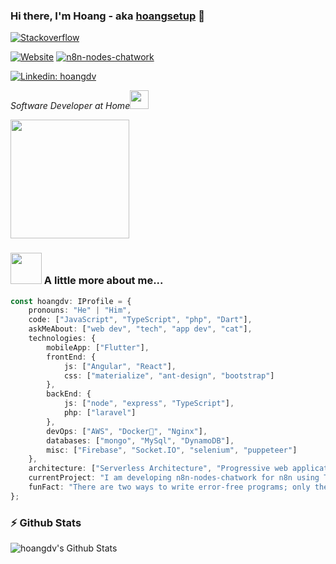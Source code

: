 ### Hi there, I'm Hoang - aka [hoangsetup](website) 👋

[![Stackoverflow](https://stackoverflow.com/users/flair/5196394.png)](https://stackoverflow.com/users/5196394/hoangdv?tab=profile)

[![Website](https://img.shields.io/website?down_message=Offline&label=codetheworld.io&style=for-the-badge&up_message=Online&url=https%3A%2F%2Fcodetheworld.io)](https://codetheworld.io)
[![n8n-nodes-chatwork](https://img.shields.io/npm/v/n8n-nodes-chatwork?label=n8n-nodes-chatwork&style=for-the-badge)](https://www.npmjs.com/package/n8n-nodes-chatwork)

[![Linkedin: hoangdv](https://img.shields.io/badge/I'm%20not%20seeking%20to%20change%20jobs-blue?label=HoangDing&style=for-the-badge&logo=Linkedin&logoColor=white&link=https://www.linkedin.com/in/hoangdv/)](https://www.linkedin.com/in/hoangdv/)


<p><em>Software Developer at Home<img src="https://media.giphy.com/media/WUlplcMpOCEmTGBtBW/giphy.gif" width="30"> 
</em></p>

<img align='center' src="https://media.giphy.com/media/M9gbBd9nbDrOTu1Mqx/giphy.gif" width="190">

### <img src="https://media.giphy.com/media/VgCDAzcKvsR6OM0uWg/giphy.gif" width="50"> A little more about me...  

```typescript
const hoangdv: IProfile = {
    pronouns: "He" | "Him",
    code: ["JavaScript", "TypeScript", "php", "Dart"],
    askMeAbout: ["web dev", "tech", "app dev", "cat"],
    technologies: {
        mobileApp: ["Flutter"],
        frontEnd: {
            js: ["Angular", "React"],
            css: ["materialize", "ant-design", "bootstrap"]
        },
        backEnd: {
            js: ["node", "express", "TypeScript"],
            php: ["laravel"]
        },
        devOps: ["AWS", "Docker🐳", "Nginx"],
        databases: ["mongo", "MySql", "DynamoDB"],
        misc: ["Firebase", "Socket.IO", "selenium", "puppeteer"]
    },
    architecture: ["Serverless Architecture", "Progressive web applications", "Single page applications"],
    currentProject: "I am developing n8n-nodes-chatwork for n8n using TypeScript",
    funFact: "There are two ways to write error-free programs; only the third one works"
};
```

### :zap: Github Stats

<img align="left" alt="hoangdv's Github Stats" src="https://github-readme-stats.codestackr.vercel.app/api?username=hoangsetup&show_icons=true&hide_border=true" />
